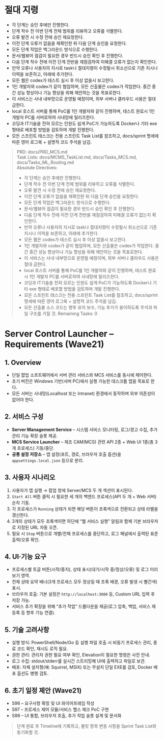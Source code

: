 # 절대 지령
- 각 단계는 승인 후에만 진행한다.
- 단계 착수 전 이번 단계 전체 범위를 리뷰하고 오류를 식별한다.
- 오류 발견 시 수정 전에 승인 재요청한다.
- 이전 단계 오류가 없음을 재확인한 뒤 다음 단계 승인을 요청한다.
- 모든 단계 작업은 백그라운드 방식으로 수행한다.
- 문서/웹뷰어 점검이 필요한 경우 반드시 승인 확인 후 진행한다.
- 다음 단계 착수 전에 이전 단계 전반을 재점검하여 미해결 오류가 없는지 확인한다.
- 만약 오류나 사용자의 지시로 task나 절대지령이 수정될시 취소선으로 기존 지시나 이력을 보존하고, 아래에 추가한다.
- 모든 웹은 codex가 테스트 실시 후 이상 없을시 보고한다.
- 1인 개발자와 codex가 같이 협업하며, 모든 산출물은 codex가 작업한다. 중간 중간 성능 향상이나 기능 향상을 위해 제안하는 것을 목표로한다.
- 이 서비스는 사내 내부망으로 운영될 예정이며, 외부 서버나 클라우드 사용은 절대 금한다.
- local 호스트 서버를 통해 PoC를 1인 개발자와 같이 진행하며, 테스트 완료시 1인 개발자 PC를 서버로하여 사내망에 릴리즈한다.
- 코딩과 IT기술을 전혀 모르는 인원도 쉽게 PoC가 가능하도록 Docker나 기타 exe 형태로 배포할 방법을 검토하며 개발 진행한다.
- 모든 스프린트 태스크는 전용 스프린트 Task List를 참조하고, docs/sprint 명세에 따른 영어 로그북 + 설명적 코드 주석을 남김.

> PRD: docs/PRD_MCS.md  
> Task Lists: docs/MCMS_TaskList.md, docs/Tasks_MCS.md, docs/Tasks_ML_Routing.md  
> Absolute Directives:
> - 각 단계는 승인 후에만 진행한다.
> - 단계 착수 전 이번 단계 전체 범위를 리뷰하고 오류를 식별한다.
> - 오류 발견 시 수정 전에 승인 재요청한다.
> - 이전 단계 오류가 없음을 재확인한 뒤 다음 단계 승인을 요청한다.
> - 모든 단계 작업은 백그라운드 방식으로 수행한다.
> - 문서/웹뷰어 점검이 필요한 경우 반드시 승인 확인 후 진행한다.
> - 다음 단계 착수 전에 이전 단계 전반을 재점검하여 미해결 오류가 없는지 확인한다.
> - 만약 오류나 사용자의 지시로 task나 절대지령이 수정될시 취소선으로 기존 지시나 이력을 보존하고, 아래에 추가한다.
> - 모든 웹은 codex가 테스트 실시 후 이상 없을시 보고한다.
> - 1인 개발자와 codex가 같이 협업하며, 모든 산출물은 codex가 작업한다. 중간 중간 성능 향상이나 기능 향상을 위해 제안하는 것을 목표로한다.
> - 이 서비스는 사내 내부망으로 운영될 예정이며, 외부 서버나 클라우드 사용은 절대 금한다.
> - local 호스트 서버를 통해 PoC를 1인 개발자와 같이 진행하며, 테스트 완료시 1인 개발자 PC를 서버로하여 사내망에 릴리즈한다.
> - 코딩과 IT기술을 전혀 모르는 인원도 쉽게 PoC가 가능하도록 Docker나 기타 exe 형태로 배포할 방법을 검토하며 개발 진행한다.
> - 모든 스프린트 태스크는 전용 스프린트 Task List를 참조하고, docs/sprint 명세에 따른 영어 로그북 + 설명적 코드 주석을 남김.
> - 모든 산출물 소스 코드는 향후 유지 보수, 기능 추가가 용이하도록 주석과 파일 구조를 가질 것.
> Remaining Tasks: 0

# Server Control Launcher – Requirements (Wave21)

## 1. Overview
- 단일 팝업 소프트웨어에서 서버 관리 서비스와 MCS 서비스를 동시에 제어한다.
- 초기 버전은 Windows 기반(서버 PC)에서 실행 가능한 데스크톱 앱을 목표로 한다.
- 모든 서버는 사내망(Localhost 또는 Intranet) 환경에서 동작하며 외부 의존성이 없어야 한다.

## 2. 서비스 구성
- **Server Management Service** – 시스템 서비스 모니터링, 로그/경고 수집, 추가 관리 기능 확장 슬롯 제공.
- **MCS Service Launcher** – 제조 CAM(MCS) 관련 API 2종 + Web UI 1종(총 3개 프로세스) 기동/중단.
- **공통 설정 저장소** – 앱 설정(포트, 경로, 브라우저 호출 옵션)을 `appsettings.local.json` 등으로 분리.

## 3. 사용자 시나리오
1. 사용자가 앱 실행 → 팝업 창에 Server/MCS 두 개 섹션이 표시된다.
2. `Start All` 버튼 클릭 시 필요한 세 개의 백엔드 프로세스(API 두 개 + Web 서버) 순차 기동.
3. 각 프로세스가 `Running` 상태가 되면 해당 버튼이 초록색으로 전환되고 상태 라벨을 갱신한다.
4. 3개의 상태가 모두 초록색이면 하단에 “웹 서비스 실행” 알림과 함께 기본 브라우저로 지정된 URL 자동 오픈.
5. 필요 시 `Stop` 버튼으로 개별/전체 프로세스를 중단하고, 로그 패널에서 출력된 표준 출력/오류 확인.

## 4. UI·기능 요구
- 프로세스별 토글 버튼(시작/중지), 상태 표시(대기/시작 중/정상/오류) 및 로그 미리보기 영역.
- 전체 상태 요약 배너(3개 프로세스 모두 정상일 때 초록 배경, 오류 발생 시 빨간색) 표시.
- 브라우저 호출: 기본 설정은 `http://localhost:3000` 등, Custom URL 입력 후 저장 가능.
- 서비스 추가 확장을 위해 “추가 작업” 드롭다운을 제공(로그 압축, 백업, 서비스 재등록 등 향후 기능 연결).

## 5. 기술 고려사항
- 실행 방식: PowerShell/Node/Go 등 실행 파일 호출 시 비동기 프로세스 관리, 종료 코드 확인, 재시도 로직 필요.
- 권한 관리: 관리자 권한 필요 여부 확인, Elevation이 필요한 명령은 사전 안내.
- 로그 수집: stdout/stderr를 실시간 스트리밍해 UI에 출력하고 파일로 보관.
- 배포: 자체 설치형(예: Squirrel, MSIX) 또는 무설치 단일 EXE를 검토, Docker 배포 옵션도 병행 검토.

## 6. 초기 일정 제안 (Wave21)
- S96 – 요구사항 확정 및 UI 와이어프레임 작성
- S97 – 프로세스 제어 모듈/서비스 헬스 체크 PoC 구현
- S98 – UI 통합, 브라우저 호출, 추가 작업 슬롯 설계 및 문서화

> 단계 완료 후 Timeline에 기록하고, 불릿 항목 변동 사항을 Sprint Task List와 동기화할 것.